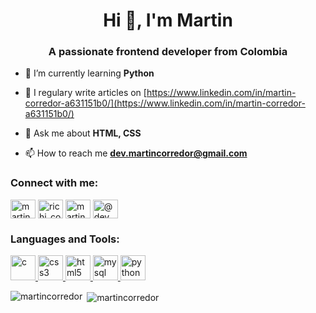 




<h1 align="center">Hi 👋, I'm Martin</h1>
<h3 align="center">A passionate frontend developer from Colombia</h3>

- 🌱 I’m currently learning **Python**

- 📝 I regulary write articles on [https://www.linkedin.com/in/martin-corredor-a631151b0/](https://www.linkedin.com/in/martin-corredor-a631151b0/)

- 💬 Ask me about **HTML, CSS**

- 📫 How to reach me **dev.martincorredor@gmail.com**

<!-- BLOG-POST-LIST:START -->
<!-- BLOG-POST-LIST:END -->

<h3 align="left">Connect with me:</h3>
<p align="left">
<a href="https://codepen.io/martin-corredor" target="blank"><img align="center" src="https://cdn.jsdelivr.net/npm/simple-icons@3.0.1/icons/codepen.svg" alt="martin-corredor" height="30" width="40" /></a>
<a href="https://twitter.com/richi_corredor" target="blank"><img align="center" src="https://cdn.jsdelivr.net/npm/simple-icons@3.0.1/icons/twitter.svg" alt="richi_corredor" height="30" width="40" /></a>
<a href="https://linkedin.com/in/martin corredor" target="blank"><img align="center" src="https://cdn.jsdelivr.net/npm/simple-icons@3.0.1/icons/linkedin.svg" alt="martin corredor" height="30" width="40" /></a>
<a href="https://medium.com/@dev.martincorredor" target="blank"><img align="center" src="https://cdn.jsdelivr.net/npm/simple-icons@3.0.1/icons/medium.svg" alt="@dev.martincorredor" height="30" width="40" /></a>
</p>

<h3 align="left">Languages and Tools:</h3>
<p align="left"> <a href="https://www.cprogramming.com/" target="_blank"> <img src="https://devicons.github.io/devicon/devicon.git/icons/c/c-original.svg" alt="c" width="40" height="40"/> </a> <a href="https://www.w3schools.com/css/" target="_blank"> <img src="https://devicons.github.io/devicon/devicon.git/icons/css3/css3-original-wordmark.svg" alt="css3" width="40" height="40"/> </a> <a href="https://www.w3.org/html/" target="_blank"> <img src="https://devicons.github.io/devicon/devicon.git/icons/html5/html5-original-wordmark.svg" alt="html5" width="40" height="40"/> </a> <a href="https://www.mysql.com/" target="_blank"> <img src="https://devicons.github.io/devicon/devicon.git/icons/mysql/mysql-original-wordmark.svg" alt="mysql" width="40" height="40"/> </a> <a href="https://www.python.org" target="_blank"> <img src="https://devicons.github.io/devicon/devicon.git/icons/python/python-original.svg" alt="python" width="40" height="40"/> </a> </p>

<p><img align="left" src="https://github-readme-stats.vercel.app/api/top-langs?username=martincorredor&show_icons=true&locale=en&layout=compact" alt="martincorredor" /></p>

<p>&nbsp;<img align="center" src="https://github-readme-stats.vercel.app/api?username=martincorredor&show_icons=true&locale=en" alt="martincorredor" /></p>

